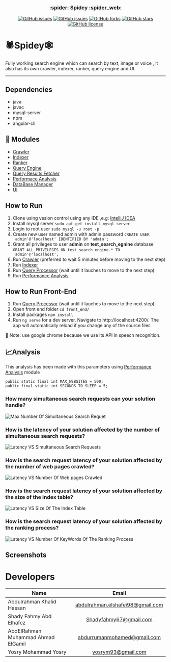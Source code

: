 </div>

<h3 align="center">:spider: Spidey :spider_web:</h3>

<div align="center">

[![GitHub issues](https://img.shields.io/github/contributors/shadyfahmy/SearchEngine)](https://github.com/shadyfahmy/SearchEngine/contributors)
[![GitHub issues](https://img.shields.io/github/issues/shadyfahmy/SearchEngine)](https://github.com/shadyfahmy/SearchEngine/issues)
[![GitHub forks](https://img.shields.io/github/forks/shadyfahmy/SearchEngine)](https://github.com/shadyfahmy/SearchEngine/network)
[![GitHub stars](https://img.shields.io/github/stars/shadyfahmy/SearchEngine)](https://github.com/shadyfahmy/SearchEngine/stargazers)
[![GitHub license](https://img.shields.io/github/license/shadyfahmy/SearchEngine)](https://github.com/shadyfahmy/SearchEngine/blob/master/LICENSE)

</div>

# :spider:Spidey:spider_web:
Fully working search engine which can search by text, image or voice , it also has its own crawler, indexer, ranker, query engine and UI.

---

## Dependencies
- java
- javac
- mysql-server
- npm
- angular-cli

## 📝 Modules

* [Crawler](/src/crawler)
* [Indexer](/src/indexer)
* [Ranker](/src/ranker/PageRanker.java)
* [Query Engine](/query_processor)
* [Query Results Fetcher](/src/ranker/QueryResultsFetcher.java)
* [Performace Analysis](/src/performance_analysis)
* [DataBase Manager](/src/k2_algorithmic_warmup/database_manager)
* [UI](/front_end)

## How to Run

1. Clone using vesion control using any IDE ,e.g: [IntelliJ IDEA](https://www.jetbrains.com/help/idea/set-up-a-git-repository.html)
2. Install mysql server
```sudo apt-get install mysql-server```
2. Login to root user
```sudo mysql -u root -p```
3. Create new user named admin with admin password
```CREATE USER 'admin'@'localhost' IDENTIFIED BY 'admin';```
4. Grant all privileges to user **admin** on **test_search_egnine** database
```GRANT ALL PRIVILEGES ON test_search_engine.* TO 'admin'@'localhost';```
5. Run [Crawler](/src/crawler/Crawler.java) (preferred to wait 5 minutes before moving to the next step)
6. Run [Indexer](/src/indexer/Indexer.java)
7. Run [Query Processor](/query_processor/src/main/java/com/search/queryprocessor/QueryprocessorApplication.java) (wait until it lauches to move to the next step)
8. Run [Performance Analysis](/src/performance_analysis/PerformanceAnalysis.java)

## How to Run Front-End
1. Run [Query Processor](/query_processor/src/main/java/com/search/queryprocessor/QueryprocessorApplication.java) (wait until it lauches to move to the next step)
2. Open front end folder
```cd front_end/```
2. Install packages
``` npm install ```
3. Run ```ng serve``` for a dev server. Navigate to http://localhost:4200/. The app will automatically reload if you change any of the source files 

:memo: Note: use google chrome because we use its API in speech recognition.


## :chart_with_upwards_trend:Analysis
This analysis has been made with this parameters using [Performance Analysis](/src/performance_analysis/PerformanceAnalysis.java) module
```
public static final int MAX_WEBSITES = 500;
public final static int SECONDS_TO_SLEEP = 5;
```
### How many simultaneous search requests can your solution handle?
![Max Number Of Simultaneous Search Requet](/analysis_readme/max_num_sim_search_requests.png)
### How is the latency of your solution affected by the number of simultaneous search requests?
![Latency VS Simultaneous Search Requests](/analysis_readme/latency_vs_sim_num_requests.png)
### How is the search request latency of your solution affected by the number of web pages crawled?
![Latency VS Number Of Web pages Crawled](/analysis_readme/latency_vs_crawled_num.png)
### How is the search request latency of your solution affected by the size of the index table?
![Latency VS Size Of The Index Table](/analysis_readme/latency_vs_indexed_num.png)
### How is the search request latency of your solution affected by the ranking process?
![Latency VS Number Of KeyWords Of The Ranking Process](/analysis_readme/latency_vs_num_keywords.png)


## Screenshots


# Developers

<center>
  
| Name                                |              Email               |
| ----------------------------------- | :------------------------------: |
| Abdulrahman Khalid Hassan           | abdulrahman.elshafei98@gmail.com |
| Shady Fahmy Abd Elhafez             |       Shadyfahmy67@gmail.com     |
| AbdElRahman Muhammad Ahmad ElGamil  |     abdurrumanmohamed@gmail.com  |
| Yosry Mohammad Yosry                |         yosrym93@gmail.com       |

</center>
